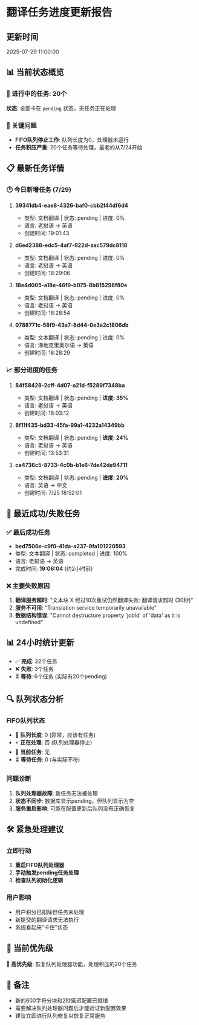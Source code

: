 # 翻译任务进度更新报告

## 更新时间
2025-07-29 11:00:00

## 📊 当前状态概览

### 🔄 进行中的任务: 20个
**状态**: 全部卡在 `pending` 状态，无任务正在处理

### 🚨 关键问题
- **FIFO队列停止工作**: 队列长度为0，处理器未运行
- **任务积压严重**: 20个任务等待处理，最老的从7/24开始

## 📋 最新任务详情

### 🕐 今日新增任务 (7/29)
1. **39341db4-eae8-4326-baf0-cbb2f44df6d4**
   - 类型: 文档翻译 | 状态: pending | 进度: 0%
   - 语言: 老挝语 → 英语
   - 创建时间: 19:01:43

2. **d6ed2388-edc5-4af7-922d-aac579dc8118**
   - 类型: 文档翻译 | 状态: pending | 进度: 0%
   - 语言: 老挝语 → 英语
   - 创建时间: 18:29:06

3. **18e4d005-a18e-46f9-b075-8b815298f80e**
   - 类型: 文档翻译 | 状态: pending | 进度: 0%
   - 语言: 老挝语 → 英语
   - 创建时间: 18:28:54

4. **0788771c-58f9-43a7-8d44-0e3a2c1806db**
   - 类型: 文本翻译 | 状态: pending | 进度: 0%
   - 语言: 海地克里奥尔语 → 英语
   - 创建时间: 18:28:29

### 📈 部分进度的任务
1. **84f58428-2cff-4d07-a21d-f5289f7348ba**
   - 类型: 文档翻译 | 状态: pending | **进度: 35%**
   - 语言: 老挝语 → 英语
   - 创建时间: 18:03:12

2. **8f11f435-bd33-45fa-99a1-4232a14349bb**
   - 类型: 文档翻译 | 状态: pending | **进度: 24%**
   - 语言: 老挝语 → 英语
   - 创建时间: 13:53:31

3. **ce4736c5-8733-4c0b-b1e6-7de42de94711**
   - 类型: 文档翻译 | 状态: pending | **进度: 20%**
   - 语言: 英语 → 中文
   - 创建时间: 7/25 18:52:01

## 🎯 最近成功/失败任务

### ✅ 最后成功任务
- **bed7506e-c9f0-41da-a237-9fa101220593**
- 类型: 文本翻译 | 状态: completed | 进度: 100%
- 语言: 老挝语 → 英语
- 完成时间: **19:06:04** (约2小时前)

### ❌ 主要失败原因
1. **翻译服务超时**: "文本块 X 经过10次重试仍然翻译失败: 翻译请求超时 (30秒)"
2. **服务不可用**: "Translation service temporarily unavailable"
3. **数据结构错误**: "Cannot destructure property 'jobId' of 'data' as it is undefined"

## 📊 24小时统计更新
- ✅ **完成**: 22个任务
- ❌ **失败**: 3个任务
- ⏳ **等待**: 6个任务 (实际有20个pending)

## 🔍 队列状态分析

### FIFO队列状态
- 🔄 **队列长度**: 0 (异常，应该有任务)
- ⚡ **正在处理**: 否 (队列处理器停止)
- 📝 **当前任务**: 无
- ⏳ **等待任务**: 0 (与实际不符)

### 问题诊断
1. **队列处理器故障**: 新任务无法被处理
2. **状态不同步**: 数据库显示pending，但队列显示为空
3. **服务重启影响**: 可能在配置更新后队列没有正确恢复

## 🛠️ 紧急处理建议

### 立即行动
1. **重启FIFO队列处理器**
2. **手动触发pending任务处理**
3. **检查队列初始化逻辑**

### 用户影响
- 用户积分已扣除但任务未处理
- 新提交的翻译请求无法执行
- 系统看起来"卡住"状态

## 🎯 当前优先级
**🚨 高优先级**: 恢复队列处理器功能，处理积压的20个任务

## 📝 备注
- 新的600字符分块和2秒延迟配置已就绪
- 需要解决队列处理器问题后才能验证新配置效果
- 建议立即进行队列修复以恢复正常服务

